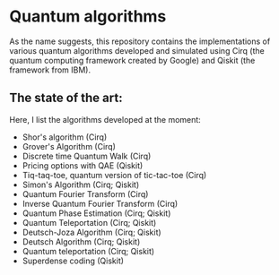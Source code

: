# Quantum algorithms

As the name suggests, this repository contains the implementations of various quantum algorithms developed and simulated using Cirq (the quantum computing framework created by Google) and Qiskit (the framework from IBM).

## The state of the art:
Here, I list the algorithms developed at the moment:

 - Shor's algorithm (Cirq)
 - Grover's Algorithm (Cirq)
 - Discrete time Quantum Walk (Cirq)
 - Pricing options with QAE (Qiskit)
 - Tiq-taq-toe, quantum version of tic-tac-toe (Cirq)
 - Simon's Algorithm (Cirq; Qiskit)
 - Quantum Fourier Transform (Cirq)
 - Inverse Quantum Fourier Transform (Cirq)
 - Quantum Phase Estimation (Cirq; Qiskit)
 - Quantum Teleportation (Cirq; Qiskit)
 - Deutsch-Joza Algorithm (Cirq; Qiskit)
 - Deutsch Algorithm (Cirq; Qiskit)
 - Quantum teleportation (Cirq; Qiskit)
 - Superdense coding (Qiskit)
